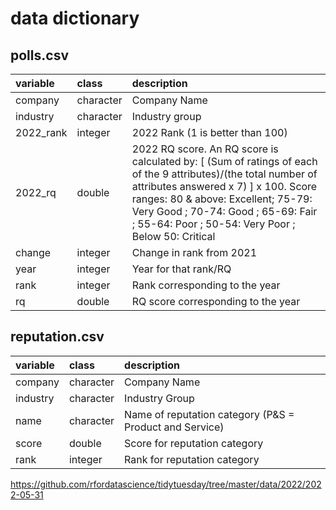 # data dictionary

## polls.csv 

|variable         |class | description| 
|:----------------|:-----------|:-----------|
|company        |character | Company Name |
|industry        |character | 		Industry group |
|2022_rank        |integer | 2022 Rank (1 is better than 100) |
|2022_rq        |double | 2022 RQ score. An RQ score is calculated by: [ (Sum of ratings of each of the 9 attributes)/(the total number of attributes answered x 7) ] x 100. Score ranges: 80 & above: Excellent; 75-79: Very Good ; 70-74: Good ; 65-69: Fair ; 55-64: Poor ; 50-54: Very Poor ; Below 50: Critical |
|change        |integer | 	Change in rank from 2021 |
|year        |integer | 	Year for that rank/RQ |
|rank        |integer | 	Rank corresponding to the year |
|rq        |double | RQ score corresponding to the year |


## reputation.csv

|variable         |class | description|
|:----------------|:-----------|:-----------|
|company        |character | Company Name |
|industry      | character |Industry Group |
|name        | character | Name of reputation category (P&S = Product and Service) |
|score        | double | Score for reputation category |
|rank        | integer | Rank for reputation category |


https://github.com/rfordatascience/tidytuesday/tree/master/data/2022/2022-05-31 

		